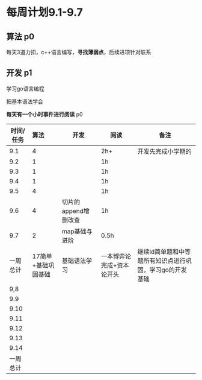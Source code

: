 # 每周计划9.1-9.7

## 算法 p0 

每天3道力扣，c++语言编写，**寻找薄弱点**，后续进项针对联系



## 开发 p1

学习go语言编程

把基本语法学会



**每天有一个小时事件进行阅读** p0





| 时间/任务 | 算法                | 开发                 | 阅读                      | 备注                                                     |
| --------- | :------------------ | -------------------- | ------------------------- | -------------------------------------------------------- |
| 9.1       | 4                   |                      | 2h+                       | 开发先完成小学期的                                       |
| 9.2       | 1                   |                      | 1h                        |                                                          |
| 9.3       | 1                   |                      | 1h                        |                                                          |
| 9.4       | 1                   |                      | 1h                        |                                                          |
| 9.5       | 4                   |                      | 1h                        |                                                          |
| 9.6       | 4                   | 切片的append增删改查 | 1h                        |                                                          |
| 9.7       | 2                   | map基础与进阶        | 0.5h                      |                                                          |
| 一周总计  | 17简单+基础巩固基础 | 基础语法学习         | 一本博弈论完成+资本论开头 | 继续ld简单题和中等题所有知识点进行巩固，学习go的开发基础 |
| 9,8       |                     |                      |                           |                                                          |
| 9.9       |                     |                      |                           |                                                          |
| 9.10      |                     |                      |                           |                                                          |
| 9.11      |                     |                      |                           |                                                          |
| 9.12      |                     |                      |                           |                                                          |
| 9.13      |                     |                      |                           |                                                          |
| 9.14      |                     |                      |                           |                                                          |
| 一周总计  |                     |                      |                           |                                                          |


